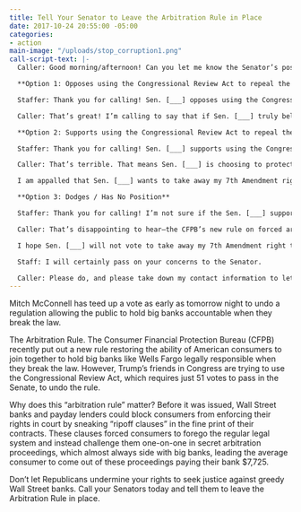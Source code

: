 ```yaml
---
title: Tell Your Senator to Leave the Arbitration Rule in Place
date: 2017-10-24 20:55:00 -05:00
categories:
- action
main-image: "/uploads/stop_corruption1.png"
call-script-text: |-
  Caller: Good morning/afternoon! Can you let me know the Senator’s position on S.J. Res. 47, which would use the Congressional Review Act to strip consumers of their right to hold banks like Wells Fargo accountable in court by repealing a new CFPB rule?

  **Option 1: Opposes using the Congressional Review Act to repeal the CFPB rule**

  Staffer: Thank you for calling! Sen. [___] opposes using the Congressional Review Act to repeal the CFPB’s new rule.

  Caller: That’s great! I’m calling to say that if Sen. [___] truly believes, as I do, that we must ensure consumers can join together to challenge big banks in court, he/she should do everything he/she can to oppose using the Congressional Review Act to repeal the rule. This means making public statements or delivering a floor speech opposing the effort to take away my 7th Amendment right to sue my bank for fraud or other illegal behavior. I urge the Senator to emphasize that the average consumer is ordered to pay their bank $7,725 in forced arbitration, according to the Economic Policy Institute.

  **Option 2: Supports using the Congressional Review Act to repeal the CFPB rule**

  Staffer: Thank you for calling! Sen. [___] supports using the Congressional Review Act to repeal the CFPB’s new rule.

  Caller: That’s terrible. That means Sen. [___] is choosing to protect predatory financial institutions at the expense of working people. We deserve to hold Wall Street banks like Wells Fargo accountable in court. Just recently, Wells Fargo tried to use forced arbitration to kick consumers defrauded in its fake account scandal out of a public court in Utah, and now we have learned that they defrauded another 800,000 consumers in an auto insurance scam. A new report from the Economic Policy Institute found the average consumer is ordered to pay their bank $7,725 in forced arbitration.

  I am appalled that Sen. [___] wants to take away my 7th Amendment right to sue my bank for fraud or other illegal behavior, and I strongly urge he/she to reconsider siding with Wall Street over his/her constituents.

  **Option 3: Dodges / Has No Position**

  Staffer: Thank you for calling! I’m not sure if the Sen. [___] supports or opposes using the Congressional Review Act to repeal the CFPB’s new rule.

  Caller: That’s disappointing to hear—the CFPB’s new rule on forced arbitration is critical to holding Wall Street banks and payday lenders accountable. Just recently, Wells Fargo tried to kick consumers defrauded in its fake account scandal out of a public court in Utah, and now we have learned that they defrauded another 800,000 consumers in an auto insurance scam. A new report from the Economic Policy Institute found the average consumer is ordered to pay their bank $7,725 in forced arbitration.

  I hope Sen. [___] will not vote to take away my 7th Amendment right to sue my bank for fraud or other illegal behavior and instead decides to stand with his/her constituents over Wall Street.

  Staff: I will certainly pass on your concerns to the Senator.

  Caller: Please do, and please take down my contact information to let me know when Sen. [___] has made up his/her mind. I’m eager to hear what he/she decides.
---
```


Mitch McConnell has teed up a vote as early as tomorrow night to undo a regulation allowing the public to hold big banks accountable when they break the law.

The Arbitration Rule. The Consumer Financial Protection Bureau (CFPB) recently put out a new rule restoring the ability of American consumers to join together to hold big banks like Wells Fargo legally responsible when they break the law. However, Trump’s friends in Congress are trying to use the Congressional Review Act, which requires just 51 votes to pass in the Senate, to undo the rule.

Why does this “arbitration rule” matter? Before it was issued, Wall Street banks and payday lenders could block consumers from enforcing their rights in court by sneaking “ripoff clauses” in the fine print of their contracts. These clauses forced consumers to forego the regular legal system and instead challenge them one-on-one in secret arbitration proceedings, which almost always side with big banks, leading the average consumer to come out of these proceedings paying their bank $7,725.

Don’t let Republicans undermine your rights to seek justice against greedy Wall Street banks. Call your Senators today and tell them to leave the Arbitration Rule in place.